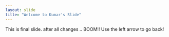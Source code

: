 ```yaml
---
layout: slide
title: "Welcome to Kumar's Slide"
---
```

This is final slide. after all changes .. BOOM!!
Use the left arrow to go back!
